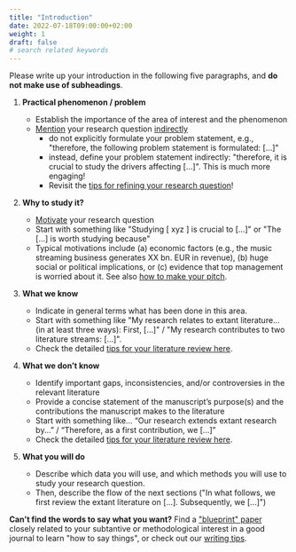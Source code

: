```yaml
---
title: "Introduction"
date: 2022-07-18T09:00:00+02:00
weight: 1
draft: false
# search related keywords
---
```


Please write up your introduction in the following five paragraphs, and **do not make use of subheadings**.

1. __Practical phenomenon / problem__
   * Establish the importance of the area of interest and the phenomenon
   * <ins>Mention</ins> your research question <ins>indirectly</ins>
      * do not explicitly formulate your problem statement, e.g., "therefore, the following problem statement is formulated: [...]"
      * instead, define your problem statement indirectly: "therefore, it is crucial to study the drivers affecting [...]". This is much more engaging!
      * Revisit the [tips for refining your research question](../../topic/)!

2. __Why to study it?__
   * <ins>Motivate</ins> your research question
   * Start with something like "Studying [ xyz ] is crucial to [...]" or "The [...] is worth studying because"
   * Typical motivations include (a) economic factors (e.g., the music streaming business generates XX bn. EUR in revenue), (b) huge social or political implications, or (c) evidence that top management is worried about it. See also [how to make your pitch](../../topic/pitch).

3. __What we know__
   * Indicate in general terms what has been done in this area.
   * Start with something like "My research relates to extant literature... (in at least three ways): First, [...]" / "My research contributes to two literature streams: [...]".
   * Check the detailed [tips for your literature review here](../literature).

4. __What we don’t know__
   * Identify important gaps, inconsistencies, and/or controversies in the relevant literature
   * Provide a concise statement of the manuscript’s purpose(s) and the contributions the manuscript makes to the literature
   * Start with something like... “Our research extends extant research by...” / “Therefore, as a first contribution, we [...]”
   * Check the detailed [tips for your literature review here](../literature).

5. __What you will do__
   * Describe which data you will use, and which methods you will use to study your research question.
   * Then, describe the flow of the next sections ("In what follows, we first review the extant literature on [...]. Subsequently, we [...]")

**Can't find the words to say what you want?** Find a ["blueprint" paper](../../literature/journals) closely related to your subtantive or methodological interest in a good journal to learn "how to say things", or check out our [writing tips](../../manuscript).
